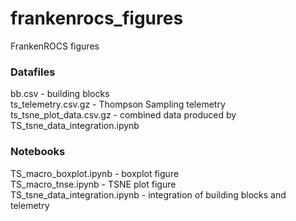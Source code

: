# frankenrocs_figures
FrankenROCS figures

### Datafiles
bb.csv - building blocks     
ts_telemetry.csv.gz - Thompson Sampling telemetry     
ts_tsne_plot_data.csv.gz - combined data produced by TS_tsne_data_integration.ipynb     

### Notebooks
TS_macro_boxplot.ipynb - boxplot figure     
TS_macro_tnse.ipynb - TSNE plot figure     
TS_tsne_data_integration.ipynb - integration of building blocks and telemetry     
